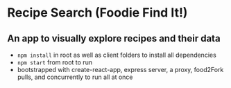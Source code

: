 # Recipe Search (Foodie Find It!)

## An app to visually explore recipes and their data

- `npm install` in root as well as client folders to install all dependencies
- `npm start` from root to run
- bootstrapped with create-react-app, express server, a proxy, food2Fork pulls, and concurrently to run all at once
